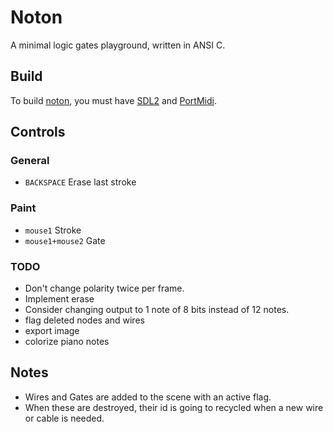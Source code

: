 # Noton

A minimal logic gates playground, written in ANSI C.

## Build

To build [noton](https://wiki.xxiivv.com/noton), you must have [SDL2](https://wiki.libsdl.org/) and [PortMidi](http://portmedia.sourceforge.net/portmidi/).

## Controls

### General

- `BACKSPACE` Erase last stroke

### Paint

- `mouse1` Stroke
- `mouse1+mouse2` Gate

### TODO

- Don't change polarity twice per frame.
- Implement erase
- Consider changing output to 1 note of 8 bits instead of 12 notes.
- flag deleted nodes and wires
- export image
- colorize piano notes

## Notes

- Wires and Gates are added to the scene with an active flag.
- When these are destroyed, their id is going to recycled when a new wire or cable is needed.
